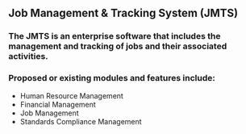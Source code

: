 ## Job Management & Tracking System (JMTS)
### The JMTS is an enterprise software that includes the management and tracking of jobs and their associated activities.

### Proposed or existing modules and features include:
- Human Resource Management
- Financial Management
- Job Management
- Standards Compliance Management
